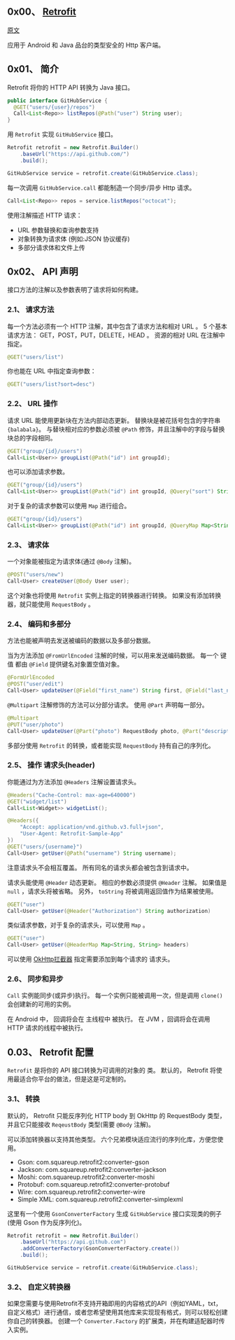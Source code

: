 ## 0x00、 [Retrofit](https://square.github.io/retrofit/)

[原文](https://square.github.io/retrofit/)

应用于 Android 和 Java 品台的类型安全的 Http 客户端。

## 0x01、 简介

Retrofit 将你的 HTTP API 转换为 Java 接口。

```java
public interface GitHubService {
  @GET("users/{user}/repos")
  Call<List<Repo>> listRepos(@Path("user") String user);
}
```

用 `Retrofit` 实现 `GitHubService` 接口。

```java
Retrofit retrofit = new Retrofit.Builder()
    .baseUrl("https://api.github.com/")
    .build();

GitHubService service = retrofit.create(GitHubService.class);
```

每一次调用 `GitHubService.call` 都能制造一个同步/异步 Http 请求。

```java
Call<List<Repo>> repos = service.listRepos("octocat");
```

使用注解描述 HTTP 请求：
- URL 参数替换和查询参数支持
- 对象转换为请求体 (例如:JSON 协议缓存)
- 多部分请求体和文件上传

## 0x02、 API 声明

接口方法的注解以及参数表明了请求将如何构建。

### 2.1、 请求方法

每一个方法必须有一个 HTTP 注解，其中包含了请求方法和相对 URL 。
 5 个基本请求方法： GET，POST，PUT，DELETE，HEAD 。
资源的相对 URL 在注解中指定。

```java
@GET("users/list")
```

你也能在 URL 中指定查询参数：

```java
@GET("users/list?sort=desc")
```

### 2.2、 URL 操作

请求 URL 能使用更新块在方法内部动态更新。
替换块是被花括号包含的字符串 `{balabala}`。
与替块相对应的参数必须被 `@Path` 修饰，并且注解中的字段与替换块总的字段相同。

```java
@GET("group/{id}/users")
Call<List<User>> groupList(@Path("id") int groupId);
```

也可以添加请求参数。

```java
@GET("group/{id}/users")
Call<List<User>> groupList(@Path("id") int groupId, @Query("sort") String sort);
```

对于复杂的请求参数可以使用 `Map` 进行组合。

```java
@GET("group/{id}/users")
Call<List<User>> groupList(@Path("id") int groupId, @QueryMap Map<String, String> options);
```

### 2.3、 请求体

一个对象能被指定为请求体(通过 `@Body` 注解)。

```java
@POST("users/new")
Call<User> createUser(@Body User user);
```

这个对象也将使用 `Retrofit` 实例上指定的转换器进行转换。
如果没有添加转换器，就只能使用 `RequestBody` 。

### 2.4、 编码和多部分

方法也能被声明去发送被编码的数据以及多部分数据。

当为方法添加 `@FromUrlEncoded` 注解的时候，可以用来发送编码数据。
每一个 键值 都由 `@Field` 提供键名对象置空值对象。

```java
@FormUrlEncoded
@POST("user/edit")
Call<User> updateUser(@Field("first_name") String first, @Field("last_name") String last);
```

`@Multipart` 注解修饰的方法可以分部分请求。
使用 `@Part` 声明每一部分。

```java
@Multipart
@PUT("user/photo")
Call<User> updateUser(@Part("photo") RequestBody photo, @Part("description") RequestBody description);
```

多部分使用 `Retrofit` 的转换，或者能实现 `RequestBody` 持有自己的序列化。

### 2.5、 操作 请求头(header)

你能通过为方法添加 `@Headers` 注解设置请求头。

```java
@Headers("Cache-Control: max-age=640000")
@GET("widget/list")
Call<List<Widget>> widgetList();
```

```java
@Headers({
    "Accept: application/vnd.github.v3.full+json",
    "User-Agent: Retrofit-Sample-App"
})
@GET("users/{username}")
Call<User> getUser(@Path("username") String username);
```

注意请求头不会相互覆盖。
所有同名的请求头都会被包含到请求中。

请求头能使用 `@Header` 动态更新。
相应的参数必须提供 `@Header` 注解。
如果值是 `null` ，请求头将被省略。
另外， `toString` 将被调用返回值作为结果被使用。

```java
@GET("user")
Call<User> getUser(@Header("Authorization") String authorization)
```

类似请求参数，对于复杂的请求头，可以使用 `Map` 。

```java
@GET("user")
Call<User> getUser(@HeaderMap Map<String, String> headers)
```

可以使用 [OkHttp拦截器](https://github.com/square/okhttp/wiki/Interceptors) 指定需要添加到每个请求的 请求头。

### 2.6、 同步和异步

`Call` 实例能同步(或异步)执行。
每一个实例只能被调用一次，但是调用 `clone()` 会创建新的可用的实例。

在 Android 中， 回调将会在 主线程中 被执行。
在 JVM ，回调将会在调用 HTTP 请求的线程中被执行。

## 0.03、 Retrofit 配置

`Retrofit` 是将你的 API 接口转换为可调用的对象的 类。
默认的， Retrofit 将使用最适合你平台的做法，但是这是可定制的。

### 3.1、 转换

默认的， Retrofit 只能反序列化 HTTP body 到 OkHttp 的 RequestBody 类型，并且它只能接收 `ReqeustBody` 类型(需要 `@Body` 注解)。

可以添加转换器以支持其他类型。 六个兄弟模块适应流行的序列化库，方便您使用。

- Gson: com.squareup.retrofit2:converter-gson
- Jackson: com.squareup.retrofit2:converter-jackson
- Moshi: com.squareup.retrofit2:converter-moshi
- Protobuf: com.squareup.retrofit2:converter-protobuf
- Wire: com.squareup.retrofit2:converter-wire
- Simple XML: com.squareup.retrofit2:converter-simplexml

这里有一个使用 `GsonConverterFactory` 生成 `GitHubService` 接口实现类的例子(使用 Gson 作为反序列化)。

```java
Retrofit retrofit = new Retrofit.Builder()
    .baseUrl("https://api.github.com")
    .addConverterFactory(GsonConverterFactory.create())
    .build();

GitHubService service = retrofit.create(GitHubService.class);
```

### 3.2、 自定义转换器

如果您需要与使用Retrofit不支持开箱即用的内容格式的API（例如YAML，txt，自定义格式）进行通信，或者您希望使用其他库来实现现有格式，则可以轻松创建 你自己的转换器。 创建一个 `Converter.Factory` 的扩展类，并在构建适配器时传入实例。

